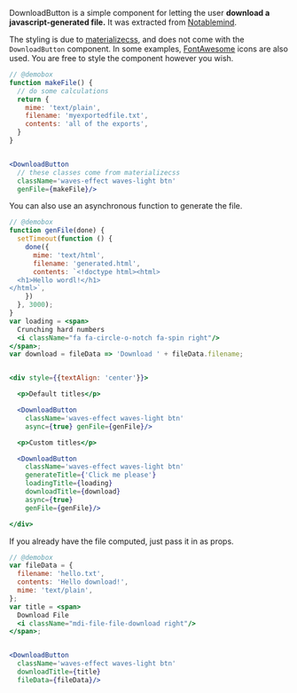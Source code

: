 <!--
---
title: Download Button
xreact: true
colors: pink
fontPair: Fugaz One
css: |
  .DownloadButton {
    font-size: 16px;
    font-family: sans-serif;
  }
styles:
  - https://cdnjs.cloudflare.com/ajax/libs/font-awesome/4.3.0/css/font-awesome.min.css
  - https://cdnjs.cloudflare.com/ajax/libs/materialize/0.95.0/css/materialize.min.css
scripts:
  - download-button.js
  - https://code.jquery.com/jquery-2.1.1.min.js
  - https://cdnjs.cloudflare.com/ajax/libs/materialize/0.95.0/js/materialize.min.js
links:
  home: ./
  github: https://github.com/notablemind/react-downloadbutton

---
-->

DownloadButton is a simple component for letting the user **download a
javascript-generated file.** It was extracted from
[Notablemind](https://github.com/notablemind/notablemind).

The styling is due to [materializecss](http://materializecss.com/), and does
not come with the `DownloadButton` component. In some examples,
[FontAwesome](http://fortawesome.github.io/Font-Awesome/) icons are also used.
 You are free to style the component however you wish.

```jsx
// @demobox
function makeFile() {
  // do some calculations
  return {
    mime: 'text/plain',
    filename: 'myexportedfile.txt',
    contents: 'all of the exports',
  }
}


<DownloadButton
  // these classes come from materializecss
  className='waves-effect waves-light btn' 
  genFile={makeFile}/>
```

You can also use an asynchronous function to generate the file.

```jsx
// @demobox
function genFile(done) {
  setTimeout(function () {
    done({
      mime: 'text/html',
      filename: 'generated.html',
      contents: `<!doctype html><html>
  <h1>Hello wordl!</h1>
</html>`,
    })
  }, 3000);
}
var loading = <span>
  Crunching hard numbers
  <i className="fa fa-circle-o-notch fa-spin right"/>
</span>;
var download = fileData => 'Download ' + fileData.filename;


<div style={{textAlign: 'center'}}>

  <p>Default titles</p>

  <DownloadButton
    className='waves-effect waves-light btn' 
    async={true} genFile={genFile}/>

  <p>Custom titles</p>

  <DownloadButton
    className='waves-effect waves-light btn' 
    generateTitle={'Click me please'}
    loadingTitle={loading}
    downloadTitle={download}
    async={true}
    genFile={genFile}/>

</div>
```

If you already have the file computed, just pass it in as props.

```jsx
// @demobox
var fileData = {
  filename: 'hello.txt',
  contents: 'Hello download!',
  mime: 'text/plain',
};
var title = <span>
  Download File
  <i className="mdi-file-file-download right"/>
</span>;


<DownloadButton
  className='waves-effect waves-light btn' 
  downloadTitle={title}
  fileData={fileData}/>
```

